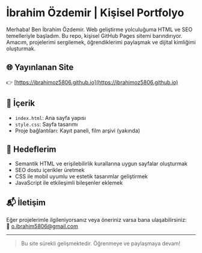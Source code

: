 # İbrahim Özdemir | Kişisel Portfolyo

Merhaba! Ben İbrahim Özdemir. Web geliştirme yolculuğuma HTML ve SEO temelleriyle başladım. Bu repo, kişisel GitHub Pages sitemi barındırıyor. Amacım, projelerimi sergilemek, öğrendiklerimi paylaşmak ve dijital kimliğimi oluşturmak.

## 🌐 Yayınlanan Site
👉 [https://ibrahimoz5806.github.io](https://ibrahimoz5806.github.io)

## 📁 İçerik
- `index.html`: Ana sayfa yapısı
- `style.css`: Sayfa tasarımı
- Proje bağlantıları: Kayıt paneli, film arşivi (yakında)

## 🚀 Hedeflerim
- Semantik HTML ve erişilebilirlik kurallarına uygun sayfalar oluşturmak
- SEO dostu içerikler üretmek
- CSS ile mobil uyumlu ve estetik tasarımlar geliştirmek
- JavaScript ile etkileşimli bileşenler eklemek

## 📬 İletişim
Eğer projelerimle ilgileniyorsanız veya öneriniz varsa bana ulaşabilirsiniz:  
📧 o.ibrahim5806@gmail.com

---

> Bu site sürekli gelişmektedir. Öğrenmeye ve paylaşmaya devam!
